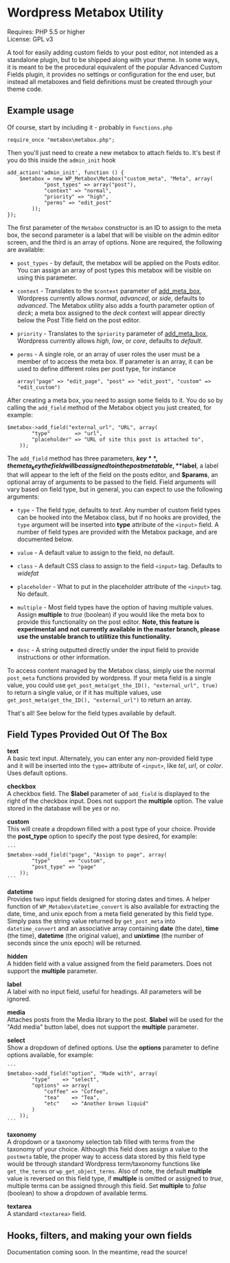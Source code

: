 # Wordpress Metabox Utility

Requires: PHP 5.5 or higher  
License: GPL v3

A tool for easily adding custom fields to your post editor, not intended as a standalone plugin, but to be shipped along with your theme. In some ways, it is meant to be the procedural equivalent of the popular Advanced Custom Fields plugin, it provides no settings or configuration for the end user, but instead all metaboxes and field definitions must be created through your theme code.

## Example usage

Of course, start by including it - probably in `functions.php`

```
require_once "metabox\metabox.php";
```

Then you'll just need to create a new metabox to attach fields to. It's best if you do this inside the `admin_init` hook

```
add_action('admin_init', function () {
    $metabox = new WP_Metabox\Metabox("custom_meta", "Meta", array(
            "post_types" => array("post"),
            "context" => "normal",
            "priority" => "high",
            "perms" => "edit_post"
        ));
});
```
The first parameter of the `Metabox` constructor is an ID to assign to the meta box, the second parameter is a label that will be visible on the admin editor screen, and the third is an array of options. None are required, the following are available:

* `post_types` - by default, the metabox will be applied on the Posts editor. You can assign an array of post types this metabox will be visible on using this parameter.

* `context` - Translates to the `$context` parameter of [add_meta_box](https://developer.wordpress.org/reference/functions/add_meta_box/), Wordpress currently allows *normal*, *advanced*, or *side*, defaults to *advanced*. The Metabox utility also adds a fourth parameter option of *deck*; a meta box assigned to the *deck* context will appear directly below the Post Title field on the post editor.

* `priority` - Translates to the `$priority` parameter of [add_meta_box](https://developer.wordpress.org/reference/functions/add_meta_box/), Wordpress currently allows *high*, *low*, or *core*, defaults to *default*.

* `perms` - A single role, or an array of user roles the user must be a member of to access the meta box. If parameter is an array, it can be used to define different roles per post type, for instance 
   ```
   array("page" => "edit_page", "post" => "edit_post", "custom" => "edit_custom")
   ```

After creating a meta box, you need to assign some fields to it. You do so by calling the `add_field` method of the Metabox object you just created, for example:
```
$metabox->add_field("external_url", "URL", array(
        "type"        => "url",
        "placeholder" => "URL of site this post is attached to",
    ));
```
The `add_field` method has three parameters, **$key**, the meta_key the field will be assigned to in the postmeta table, **$label**, a label that will appear to the left of the field on the posts editor, and **$params**, an optional array of arguments to be passed to the field. Field arguments will vary based on field type, but in general, you can expect to use the following arguments:

* `type` - The field type, defaults to *text*. Any number of custom field types can be hooked into the Metabox class, but if no hooks are provided, the `type` argument will be inserted into **type** attribute of the `<input>` field. A number of field types are provided with the Metabox package, and are documented below.

* `value` - A default value to assign to the field, no default.

* `class` - A default CSS class to assign to the field `<input>` tag. Defaults to *widefat*

* `placeholder` - What to put in the placeholder attribute of the `<input>` tag. No default.

* `multiple` - Most field types have the option of having multiple values. Assign **multiple** to *true* (boolean) if you would like the meta box to provide this functionality on the post editor. **Note, this feature is experimental and not currently available in the master branch, please use the unstable branch to utilitize this functionality.**

* `desc` - A string outputted directly under the input field to provide instructions or other information.

To access content managed by the Metabox class, simply use the normal `post_meta` functions provided by wordpress. If your meta field is a single value, you could use `get_post_meta(get_the_ID(), "external_url", true)` to return a single value, or if it has multiple values, use `get_post_meta(get_the_ID(), "external_url")` to return an array.

That's all! See below for the field types available by default.

## Field Types Provided Out Of The Box

**text**  
    A basic text input. Alternately, you can enter any non-provided field type and it will be inserted into the `type=` attribute of `<input>`, like *tel*, *url*, or *color*. Uses default options.

**checkbox**  
    A checkbox field. The **$label** parameter of `add_field` is displayed to the right of the checkbox input. Does not support the **multiple** option. The value stored in the database will be *yes* or *no*.

**custom**  
    This will create a dropdown filled with a post type of your choice. Provide the **post_type** option to specify the post type desired, for example:

    ```
    $metabox->add_field("page", "Assign to page", array(
            "type"      => "custom",
            "post_type" => "page"
        ));
    ```
    
**datetime**  
    Provides two input fields designed for storing dates and times. A helper function of `WP_Metabox\datetime_convert` is also available for extracting the date, time, and unix epoch from a meta field generated by this field type. Simply pass the string value returned by `get_post_meta` into `datetime_convert` and an associative array containing **date** (the date), **time** (the time), **datetime** (the original value), and **unixtime** (the number of seconds since the unix epoch) will be returned.

**hidden**  
    A hidden field with a value assigned from the field parameters. Does not support the **multiple** parameter.

**label**  
    A label with no input field, useful for headings. All parameters will be ignored.

**media**  
    Attaches posts from the Media library to the post. **$label** will be used for the "Add media" button label, does not support the **multiple** parameter.

**select**  
    Show a dropdown of defined options. Use the **options** parameter to define options available, for example:
    
    ```
    $metabox->add_field("option", "Made with", array(
            "type"    => "select",
            "options" => array(
                "coffee" => "Coffee",
                "tea"    => "Tea",
                "etc"    => "Another brown liquid"
            )
        ));
    ```
    
**taxonomy**  
    A dropdown or a taxonomy selection tab filled with terms from the taxonomy of your choice. Although this field does assign a value to the `postmeta` table, the proper way to access data stored by this field type would be through standard Wordpress term/taxonomy functions like `get_the_terms` or `wp_get_object_terms`. Also of note, the default **multiple** value is reversed on this field type, if **multiple** is omitted or assigned to *true*, multiple terms can be assigned through this field. Set **multiple** to *false* (boolean) to show a dropdown of available terms.

**textarea**  
    A standard `<textarea>` field.

## Hooks, filters, and making your own fields

Documentation coming soon. In the meantime, read the source!
